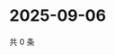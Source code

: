 # 2025-09-06

共 0 条

<!-- BEGIN ZHIHUVIDEO -->
<!-- 最后更新时间 Sat Sep 06 2025 13:10:05 GMT+0800 (China Standard Time) -->

<!-- END ZHIHUVIDEO -->
